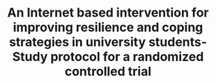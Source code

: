 --- 
abstract: '' 
authors: 
 - R Herrero Camarano
 -  A Mira Pastor
 -  G Cormo
 -  E Etchemendy
 -  R Baños
 -  ...
doi: '' 
featured: false 
publication: '*Elsevier*, 1' 
publication_short: '' 
publishDate: '2018-01-01' 
title: 'An Internet based intervention for improving resilience and coping strategies in university students- Study protocol for a randomized controlled trial' 
url_code: '' 
url_dataset: '' 
url_pdf: '' 
url_poster: '' 
url_project: '' 
url_slides: '' 
url_source: '' 
url_video: '' 
---